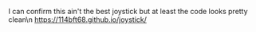 I can confirm this ain't the best joystick but at least the code looks pretty clean\n
https://114bft68.github.io/joystick/
